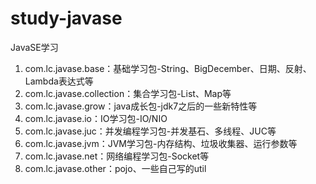 # study-javase
JavaSE学习

1. com.lc.javase.base：基础学习包-String、BigDecember、日期、反射、Lambda表达式等
2. com.lc.javase.collection：集合学习包-List、Map等
3. com.lc.javase.grow：java成长包-jdk7之后的一些新特性等
4. com.lc.javase.io：IO学习包-IO/NIO
5. com.lc.javase.juc：并发编程学习包-并发基石、多线程、JUC等
6. com.lc.javase.jvm：JVM学习包-内存结构、垃圾收集器、运行参数等
7. com.lc.javase.net：网络编程学习包-Socket等
8. com.lc.javase.other：pojo、一些自己写的util